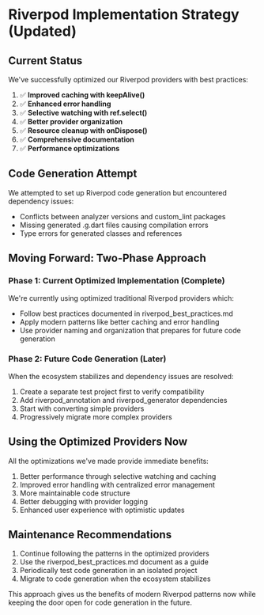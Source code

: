 # Riverpod Implementation Strategy (Updated)

## Current Status

We've successfully optimized our Riverpod providers with best practices:

1. ✅ **Improved caching with keepAlive()**
2. ✅ **Enhanced error handling**
3. ✅ **Selective watching with ref.select()**
4. ✅ **Better provider organization**
5. ✅ **Resource cleanup with onDispose()**
6. ✅ **Comprehensive documentation**
7. ✅ **Performance optimizations**

## Code Generation Attempt

We attempted to set up Riverpod code generation but encountered dependency issues:

- Conflicts between analyzer versions and custom_lint packages
- Missing generated .g.dart files causing compilation errors
- Type errors for generated classes and references

## Moving Forward: Two-Phase Approach

### Phase 1: Current Optimized Implementation (Complete)

We're currently using optimized traditional Riverpod providers which:

- Follow best practices documented in riverpod_best_practices.md
- Apply modern patterns like better caching and error handling
- Use provider naming and organization that prepares for future code generation

### Phase 2: Future Code Generation (Later)

When the ecosystem stabilizes and dependency issues are resolved:

1. Create a separate test project first to verify compatibility
2. Add riverpod_annotation and riverpod_generator dependencies
3. Start with converting simple providers
4. Progressively migrate more complex providers

## Using the Optimized Providers Now

All the optimizations we've made provide immediate benefits:

1. Better performance through selective watching and caching
2. Improved error handling with centralized error management
3. More maintainable code structure
4. Better debugging with provider logging
5. Enhanced user experience with optimistic updates

## Maintenance Recommendations

1. Continue following the patterns in the optimized providers
2. Use the riverpod_best_practices.md document as a guide
3. Periodically test code generation in an isolated project
4. Migrate to code generation when the ecosystem stabilizes

This approach gives us the benefits of modern Riverpod patterns now while keeping the door open for code generation in the future.
